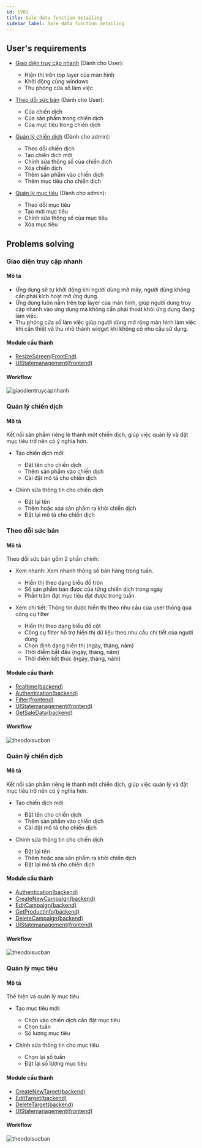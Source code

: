 ```yaml
---
id: EV01
title: Sale data function detailing
sidebar_label: Sale data function detailing
---
```


## User's requirements

<!-- + Thông tin realtime 

+ User role:
    + User (người dùng bình thường)
    + Admin (quản lý) -->

+ <a href="#giao-diện-truy-cập-nhanh">Giao diện truy cập nhanh</a> (Dành cho User):

    + Hiện thị trên top layer của màn hình
    + Khởi động cùng windows
    + Thu phóng cửa sổ làm việc 

+ <a href="#theo-dỗi-sức-bán">Theo dỗi sức bán</a> (Dành cho User):

    + Của chiến dịch
    + Của sản phẩm trong chiến dịch
    + Của mục tiêu trong chiến dịch 

+ <a href="#quản-lý-chiến-dịch">Quản lý chiến dịch</a> (Dành cho admin):

    + Theo dỗi chiến dịch
    + Tạo chiến dịch mới
    + Chỉnh sửa thông số của chiến dịch
    + Xóa chiến dịch
    + Thêm sản phẩm vào chiến dịch
    + Thêm mục tiêu cho chiến dịch

+ <a href="#quản-lý-mục-tiêu">Quản lý mục tiêu</a> (Dành cho admin):

    + Theo dỗi mục tiêu
    + Tạo mới mục tiêu
    + Chỉnh sửa thông số của mục tiêu
    + Xóa mục tiêu

<!-- ## Thông tin realtime

Khi có bất kì sự thay đổi dữ liệu trên cơ sở dữ liệu beBee ( thêm, sửa, xóa). Tất cả người dùng sẽ được cập nhật thông tin ngay tức thì.

Module cấu thành:
+ Listener module
+ Update UI module
+ UI state management

Work flow của chức năng: -->

## Problems solving

### Giao diện truy cập nhanh

#### Mô tả
 + Ứng dụng sẽ tự khởi động khi người dùng mở máy, người dùng không cần phải kích hoạt mở ứng dụng.
 + Ứng dụng luôn nằm trên top layer của màn hình, giúp người dùng truy cập nhanh vào ứng dụng mà không cần phải thoát khỏi ứng dụng đang làm việc.
 + Thu phóng cửa sổ làm việc giúp người dùng mở rộng màn hình làm việc khi cần thiết và thu nhỏ thành widget khi không có nhu cầu sử dụng.

#### Module cấu thành
+ <a href="module1#resizescreen">ResizeScreen(FrontEnd)</a>
+ <a href="module1#uistatemanagement">UIStatemanagement(frontend)</a>

#### Workflow
![giaodientruycapnhanh](https://i.ibb.co/162HVPq/cqa-page-route-1.png)

### Quản lý chiến dịch

#### Mô tả
Kết nối sản phẩm riêng lẻ thành một chiến dịch, giúp việc quản lý và đặt mục tiêu trở nên có ý nghĩa hơn.

+ Tạo chiến dịch mới:
    + Đặt tên cho chiến dịch
    + Thêm sản phẩm vào chiến dịch
    + Cài đặt mô tả cho chiến dịch

+ Chỉnh sửa thông tin cho chiến dịch
    + Đặt lại tên
    + Thêm hoặc xóa sản phẩm ra khỏi chiến dịch
    + Đặt lại mô tả cho chiến dịch


### Theo dỗi sức bán

#### Mô tả
Theo dỗi sức bán gồm 2 phần chính:
+ Xem nhanh: Xem nhanh thông số bán hàng trong tuần.
    + Hiển thị theo dạng biểu đồ tròn
    + Số sản phẩm bán được của từng chiến dịch trong ngày
    + Phần trăm đạt mục tiêu đạt được trong tuần

+ Xem chi tiết: Thông tin được hiển thị theo nhu cầu của user thông qua công cụ filter
    + Hiển thị theo dạng biểu đồ cột
    + Công cụ filter hỗ trợ hiển thị dữ liệu theo nhu cầu chi tiết của người dùng
    + Chọn định dạng hiển thị (ngày, tháng, năm)
    + Thời điểm bắt đầu (ngày, tháng, năm)
    + Thời điểm kết thúc (ngày, tháng, năm)

#### Module cấu thành
+ <a href="module1#realtime">Realtime(backend)</a>
+ <a href="module1#authentication">Authentication(backend)</a>
+ <a href="module1#filter">Filter(frontend)</a>
+ <a href="module1#uistatemanagement">UIStatemanagement(frontend)</a>
+ <a href="module1#getsaledata">GetSaleData(backend)</a>
#### Workflow
![theodoisucban](https://i.ibb.co/Y7DfdNY/cqatheodoimuctieu.png)

### Quản lý chiến dịch

#### Mô tả
Kết nối sản phẩm riêng lẻ thành một chiến dịch, giúp việc quản lý và đặt mục tiêu trở nên có ý nghĩa hơn.

+ Tạo chiến dịch mới:
    + Đặt tên cho chiến dịch
    + Thêm sản phẩm vào chiến dịch
    + Cài đặt mô tả cho chiến dịch

+ Chỉnh sửa thông tin cho chiến dịch
    + Đặt lại tên
    + Thêm hoặc xóa sản phẩm ra khỏi chiến dịch
    + Đặt lại mô tả cho chiến dịch

#### Module cấu thành 
+ <a href="module1#authentication">Authentication(backend)</a>
+ <a href="module1#createnewcampaign">CreateNewCampaign(backend)</a>
+ <a href="module1#editcampaign">EditCampaign(backend)</a>
+ <a href="module1#getproductinfo">GetProductInfo(backend)</a>
+ <a href="module1#deletecampaign">DeleteCampaign(backend)</a>
+ <a href="module1#uistatemanagement">UIStatemanagement(frontend)</a>

#### Workflow
![theodoisucban](https://i.ibb.co/nk5cNzj/cqaquanlychiendich.png)

### Quản lý mục tiêu

#### Mô tả
Thể hiện và quản lý mục tiêu.

+ Tạo mục tiêu mới:
    + Chọn vào chiến dịch cần đặt mục tiêu
    + Chọn tuần
    + Số lượng mục tiêu

+ Chỉnh sửa thông tin cho mục tiêu
    + Chọn lại số tuần
    + Đặt lại số lượng mục tiêu

#### Module cấu thành 
+ <a href="module1#createnewtarget">CreateNewTarget(backend)</a>
+ <a href="module1#edittarget">EditTarget(backend)</a>
+ <a href="module1#deletetarget">DeleteTarget(backend)</a>
+ <a href="module1#uistatemanagement">UIStatemanagement(frontend)</a>

#### Workflow
![theodoisucban](https://i.ibb.co/ZSxmGr0/cqaquanlymuctieu.png)